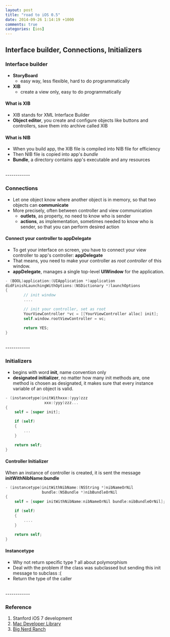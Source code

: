 ```yaml
---
layout: post
title: "road to iOS 0.5"
date: 2014-09-26 1:14:19 +1000
comments: true
categories: [ios]
---
```


##  Interface builder, Connections, Initializers

### Interface builder
- **StoryBoard**
	- easy way, less flexible, hard to do programmatically
- **XIB**
	- create a view only, easy to do programmatically

<!--more-->

#### What is XIB
- XIB stands for XML Interface Builder
- **Object editor**, you create and configure objects like buttons and controllers, save them into archive called XIB

#### What is NIB
- When you build app, the XIB file is compiled into NIB file for efficiency
- Then NIB file is copied into app's *bundle*
- **Bundle**, a directory contains app's executable and any resources

<br>
------------

### Connections
- Let one object know where another object is in memory, so that two objects can **communicate**
- More precisely,  often between controller and view communication
	- **outlets**, as property, no need to know who is sender
	- **actions**, as implementation, sometimes needed to know who is sender, so that you can perform desired action

#### Connect your controller to appDelegate
- To get your interface on screen, you have to connect your view controller to app's controller: **appDelegate**
- That means, you need to make your controller as *root controller* of this window.
- **appDelegate**, manages a single top-level **UIWindow** for the application.

``` objective-c make your controller as root controller 
- (BOOL)application:(UIApplication *)application 
didFinishLaunchingWithOptions:(NSDictionary *)launchOptions
{
        // init window
        ....

        // init your controller, set as root
        YourViewController *vc = [[YourViewController alloc] init];
        self.window.rootViewController = vc;

        return YES;
}
```

<br>
------------

### Initializers
- begins with word **init**, name convention only
- **designated initializer**,  no matter how many init methods are,  one method is chosen as 
designated, it makes sure that every instance variable of an object is valid.

``` objective-c pattern for designated init
- (instancetype)initWithxxx:(yyy)zzz
		       	 xxx:(yyy)zzz...
{
	self = [super init];

	if (self)
	{
		...
	}

	return self;
}
```

#### Controller Initializer
When an instance of controller is created, it is sent the message **initWithNibName:bundle**

``` objective-c controller init
- (instancetype)initWithNibName:(NSString *)nibNameOrNil
			    bundle:(NSBundle *)nibBundleOrNil
{
	self = [super initWithNibName:nibNameOrNil bundle:nibBundleOrNil];

	if (self) 
	{
		....
	}

	return self;
}
```

#### Instancetype
- Why not return specific type ?  all about polymorphism
- Deal with the problem if the class was subclassed but sending this init message to subclass :(
- Return the type of the caller

<br>
------------

### Reference
1. Stanford iOS 7 development
2. [Mac Developer Library](https://developer.apple.com/library/mac/navigation/)
3. [Big Nerd Ranch](http://www.bignerdranch.com/)